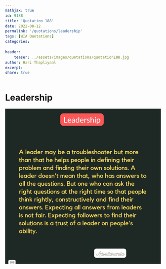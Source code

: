 ```yaml
---
mathjax: true
id: 9188
title: 'Quotation 188'
date: 2022-08-12
permalink: '/quotations/leadership'
tags: [WIA Quotations] 
categories: 

header:
    teaser: ../assets/images/quotations/quotation188.jpg
author: Hari Thapliyaal 
excerpt:
share: true 
---
```


# Leadership

![Leadership](../assets/images/quotations/quotation188.jpg)

